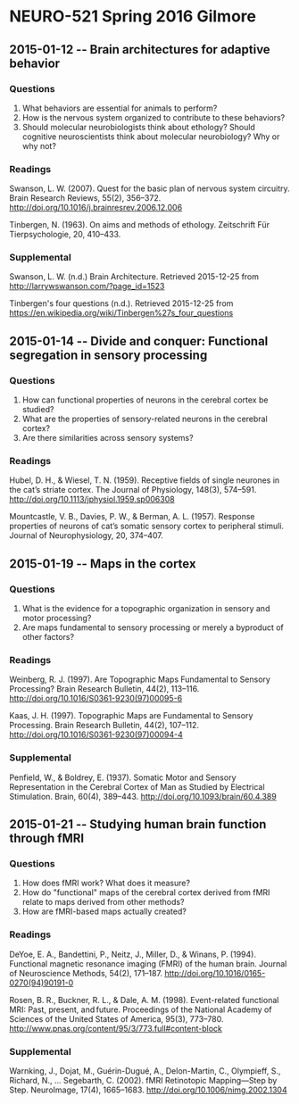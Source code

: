 # NEURO-521 Spring 2016 Gilmore

## 2015-01-12 -- Brain architectures for adaptive behavior

### Questions

1. What behaviors are essential for animals to perform?
2. How is the nervous system organized to contribute to these behaviors?
3. Should molecular neurobiologists think about ethology? Should cognitive neuroscientists think about molecular neurobiology? Why or why not?

### Readings

Swanson, L. W. (2007). Quest for the basic plan of nervous system circuitry. Brain Research Reviews, 55(2), 356–372. http://doi.org/10.1016/j.brainresrev.2006.12.006

Tinbergen, N. (1963). On aims and methods of ethology. Zeitschrift Für Tierpsychologie, 20, 410–433.

### Supplemental

Swanson, L. W. (n.d.) Brain Architecture. Retrieved 2015-12-25 from
<http://larrywswanson.com/?page_id=1523>

Tinbergen's four questions (n.d.). Retrieved 2015-12-25 from <https://en.wikipedia.org/wiki/Tinbergen%27s_four_questions>

## 2015-01-14 -- Divide and conquer: Functional segregation in sensory processing

### Questions

1. How can functional properties of neurons in the cerebral cortex be studied?
2. What are the properties of sensory-related neurons in the cerebral cortex?
3. Are there similarities across sensory systems?

### Readings

Hubel, D. H., & Wiesel, T. N. (1959). Receptive fields of single neurones in the cat’s striate cortex. The Journal of Physiology, 148(3), 574–591. <http://doi.org/10.1113/jphysiol.1959.sp006308>

Mountcastle, V. B., Davies, P. W., & Berman, A. L. (1957). Response properties of neurons of cat’s somatic sensory cortex to peripheral stimuli. Journal of Neurophysiology, 20, 374–407.

## 2015-01-19 -- Maps in the cortex

### Questions

1. What is the evidence for a topographic organization in sensory and motor processing?
2. Are maps fundamental to sensory processing or merely a byproduct of other factors?

### Readings

Weinberg, R. J. (1997). Are Topographic Maps Fundamental to Sensory Processing? Brain Research Bulletin, 44(2), 113–116. <http://doi.org/10.1016/S0361-9230(97)00095-6>

Kaas, J. H. (1997). Topographic Maps are Fundamental to Sensory Processing. Brain Research Bulletin, 44(2), 107–112. <http://doi.org/10.1016/S0361-9230(97)00094-4>

### Supplemental

Penfield, W., & Boldrey, E. (1937). Somatic Motor and Sensory Representation in the Cerebral Cortex of Man as Studied by Electrical Stimulation. Brain, 60(4), 389–443. <http://doi.org/10.1093/brain/60.4.389>

## 2015-01-21 -- Studying human brain function through fMRI

### Questions

1. How does fMRI work? What does it measure?
2. How do "functional" maps of the cerebral cortex derived from fMRI relate to maps derived from other methods?
3. How are fMRI-based maps actually created?

### Readings

DeYoe, E. A., Bandettini, P., Neitz, J., Miller, D., & Winans, P. (1994). Functional magnetic resonance imaging (FMRI) of the human brain. Journal of Neuroscience Methods, 54(2), 171–187. <http://doi.org/10.1016/0165-0270(94)90191-0>

Rosen, B. R., Buckner, R. L., & Dale, A. M. (1998). Event-related functional MRI: Past, present, and future. Proceedings of the National Academy of Sciences of the United States of America, 95(3), 773–780. <http://www.pnas.org/content/95/3/773.full#content-block>

### Supplemental

Warnking, J., Dojat, M., Guérin-Dugué, A., Delon-Martin, C., Olympieff, S., Richard, N., … Segebarth, C. (2002). fMRI Retinotopic Mapping—Step by Step. NeuroImage, 17(4), 1665–1683. <http://doi.org/10.1006/nimg.2002.1304>
